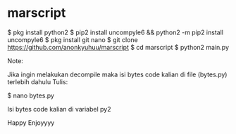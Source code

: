 # marscript

$ pkg install python2
$ pip2 install uncompyle6 && python2 -m pip2 install uncompyle6
$ pkg install git nano
$ git clone https://github.com/anonkyuhuu/marscript
$ cd marscript
$ python2 main.py

Note:

Jika ingin melakukan decompile maka isi bytes code kalian di file (bytes.py) terlebih dahulu
Tulis:

$ nano bytes.py

Isi bytes code kalian di variabel py2

Happy Enjoyyyy

